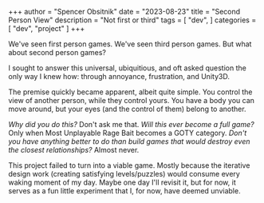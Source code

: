 +++
author = "Spencer Obsitnik"
date = "2023-08-23"
title = "Second Person View"
description = "Not first or third"
tags = [
  "dev",
]
categories = [
    "dev",
    "project"
]
+++

We've seen first person games.  We've seen third person games.  But what about second person games?

I sought to answer this universal, ubiquitious, and oft asked question the only way I knew how: through annoyance, frustration, and Unity3D.

The premise quickly became apparent, albeit quite simple.  You control the view of another person, while they control yours.  You have a body you can move around, but your eyes (and the control of them) belong to another.

*Why did you do this?*  Don't ask me that.
*Will this ever become a full game?*  Only when Most Unplayable Rage Bait becomes a GOTY category.
*Don't you have anything better to do than build games that would destroy even the closest relationships?*  Almost never.

This project failed to turn into a viable game.  Mostly because the iterative design work (creating satisfying levels/puzzles) would consume every waking moment of my day.  Maybe one day I'll revisit it, but for now, it serves as a fun little experiment that I, for now, have deemed unviable.